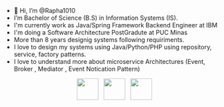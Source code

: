 

- 👋 Hi, I’m @Rapha1010
- I’m Bachelor of Science (B.S) in Information Systems (IS).
- I'm currently work as Java/Spring Framework Backend Engineer at IBM
- I'm doing a Software Architecture PostGradute at PUC Minas
- More than 8 years designig systems following requiriments.
- I love to design my systems using Java/Python/PHP using repository, service, factory patterns.
- I love to understand more about microservice Architectures (Event, Broker , Mediator , Event Notication Pattern)

<p align="center">  
&nbsp; <a href="https://www.instagram.com/rhtavares1010/" target="_blank" rel="noopener noreferrer"><img src="https://img.icons8.com/plasticine/100/000000/instagram-new.png" width="50" /></a>  
&nbsp; <a href="https://www.linkedin.com/in/raphaelatavaresleao/" target="_blank" rel="noopener noreferrer"><img src="https://img.icons8.com/plasticine/100/000000/linkedin.png" width="50" /></a>
&nbsp; <a href="mailto:rapha.tavares1010gmail.com" target="_blank" rel="noopener noreferrer"><img src="https://img.icons8.com/plasticine/100/000000/gmail.png"  width="50" /></a>
</p>

<!---
Rapha1010/Rapha1010 is a ✨ special ✨ repository because its `README.md` (this file) appears on your GitHub profile.
You can click the Preview link to take a look at your changes.
--->



